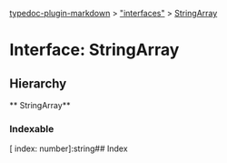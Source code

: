[typedoc-plugin-markdown](../index.md) > ["interfaces"](../modules/_interfaces_.md) > [StringArray](../interfaces/_interfaces_.stringarray.md)

# Interface: StringArray

## Hierarchy

** StringArray**




### Indexable
[ index: number]:string## Index



